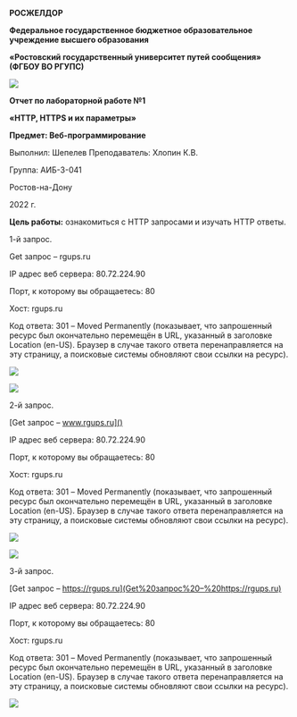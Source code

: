 ﻿**РОСЖЕЛДОР**

**Федеральное государственное бюджетное образовательное учреждение высшего образования**

**«Ростовский государственный университет путей сообщения» (ФГБОУ ВО РГУПС)**

![](Aspose.Words.7d5eddb7-642d-4ea0-8d04-59980849e6b5.001.png)










**Отчет по лабораторной работе №1**

**«HTTP, HTTPS и их параметры»**

**Предмет: Веб-программирование**










Выполнил: Шепелев Преподаватель: Хлопин К.В.

Группа: АИБ-3-041



Ростов-на-Дону

2022 г.

**Цель работы:** ознакомиться с HTTP запросами и изучать HTTP ответы.

1-й запрос.

Get запрос – rgups.ru

IP адрес веб сервера: 80.72.224.90

Порт, к которому вы обращаетесь: 80

Хост: rgups.ru

Код ответа: 301 – Moved Permanently (показывает, что запрошенный ресурс был окончательно перемещён в URL, указанный в заголовке Location (en-US). Браузер в случае такого ответа перенаправляется на эту страницу, а поисковые системы обновляют свои ссылки на ресурс).

![](Aspose.Words.7d5eddb7-642d-4ea0-8d04-59980849e6b5.002.png)

![](Aspose.Words.7d5eddb7-642d-4ea0-8d04-59980849e6b5.003.png)

2-й запрос.

[Get запрос – www.rgups.ru]()

IP адрес веб сервера: 80.72.224.90

Порт, к которому вы обращаетесь: 80

Хост: rgups.ru

Код ответа: 301 – Moved Permanently (показывает, что запрошенный ресурс был окончательно перемещён в URL, указанный в заголовке Location (en-US). Браузер в случае такого ответа перенаправляется на эту страницу, а поисковые системы обновляют свои ссылки на ресурс).

![](Aspose.Words.7d5eddb7-642d-4ea0-8d04-59980849e6b5.004.png)

![](Aspose.Words.7d5eddb7-642d-4ea0-8d04-59980849e6b5.005.png)

3-й запрос.

[Get запрос – https://rgups.ru](Get%20запрос%20–%20https://rgups.ru)

IP адрес веб сервера: 80.72.224.90

Порт, к которому вы обращаетесь: 80

Хост: rgups.ru

Код ответа: 301 – Moved Permanently (показывает, что запрошенный ресурс был окончательно перемещён в URL, указанный в заголовке Location (en-US). Браузер в случае такого ответа перенаправляется на эту страницу, а поисковые системы обновляют свои ссылки на ресурс).

![](Aspose.Words.7d5eddb7-642d-4ea0-8d04-59980849e6b5.006.png)
